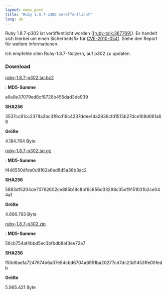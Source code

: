 ```yaml
---
layout: news_post
title: "Ruby 1.8.7-p302 veröffentlicht"
lang: de
---
```


Ruby 1.8.7-p302 ist veröffentlicht worden ([\[ruby-talk:367769\]][1]).
Es handelt sich hierbei um einen Sicherheitsfix für [CVE-2010-0541][2].
Siehe den Report für weitere Informationen.

Ich empfehle allen Ruby-1.8.7-Nutzern, auf p302 zu updaten.

### Download

[ruby-1.8.7-p302.tar.bz2][3]

: **MD5-Summe**
  
  a6a9e37079ed8cf8726b455dad3de939
  
  **SHA256**
  
  3537cc81cc2378a2bc319cd16c4237ddee14a2839cfd1515b27dce108d061a68
  
  **Größe**
  
  4\.184.764 Byte

[ruby-1.8.7-p302.tar.gz][4]

: **MD5-Summe**
  
  f446550dfde0d8162a6ed8d5a38b3ac2
  
  **SHA256**
  
  5883df5204de70762602ce885b18c8bf6c856d33298c35df9151031b2ce044a1
  
  **Größe**
  
  4\.866.763 Byte

[ruby-1.8.7-p302.zip][5]

: **MD5-Summe**
  
  56cb754af4bbd5ec3bfbdb8af3ee72a7
  
  **SHA256**
  
  f50d6ae1a7247674b6a07e54cbd6704a6951ba20277cd7dc23d1453ffe00fedb
  
  **Größe**
  
  5\.965.421 Byte



[1]: http://blade.nagaokaut.ac.jp/cgi-bin/scat.rb/ruby/ruby-talk/367769 
[2]: http://www.ruby-lang.org/de/news/2010/08/24/xss-in-webrick-cve-2010-0541/ 
[3]: ftp://ftp.ruby-lang.org/pub/ruby/1.8/ruby-1.8.7-p302.tar.bz2 
[4]: ftp://ftp.ruby-lang.org/pub/ruby/1.8/ruby-1.8.7-p302.tar.gz 
[5]: ftp://ftp.ruby-lang.org/pub/ruby/1.8/ruby-1.8.7-p302.zip 
